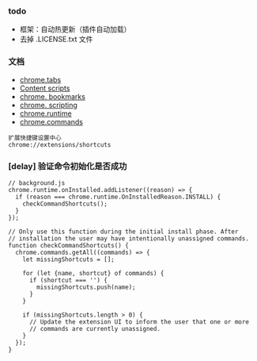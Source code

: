 ### todo

- 框架：自动热更新（插件自动加载）
- 去掉 .LICENSE.txt 文件

### 文档

- [chrome.tabs](https://developer.chrome.com/docs/extensions/reference/tabs/#type-Tab)
- [Content scripts](https://developer.chrome.com/docs/extensions/mv3/content_scripts/#static-declarative)
- [chrome. bookmarks](https://developer.chrome.com/docs/extensions/reference/bookmarks/#event-onChanged)
- [chrome. scripting](https://developer.chrome.com/docs/extensions/reference/scripting/#method-executeScript)
- [chrome.runtime](https://developer.chrome.com/docs/extensions/reference/)
- [chrome.commands](https://developer.chrome.com/docs/extensions/reference/commands/)

```
扩展快捷键设置中心
chrome://extensions/shortcuts
```

### [delay] 验证命令初始化是否成功

```
// background.js
chrome.runtime.onInstalled.addListener((reason) => {
  if (reason === chrome.runtime.OnInstalledReason.INSTALL) {
    checkCommandShortcuts();
  }
});

// Only use this function during the initial install phase. After
// installation the user may have intentionally unassigned commands.
function checkCommandShortcuts() {
  chrome.commands.getAll((commands) => {
    let missingShortcuts = [];

    for (let {name, shortcut} of commands) {
      if (shortcut === '') {
        missingShortcuts.push(name);
      }
    }

    if (missingShortcuts.length > 0) {
      // Update the extension UI to inform the user that one or more
      // commands are currently unassigned.
    }
  });
}

```
